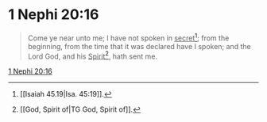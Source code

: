 # 1 Nephi 20:16

> Come ye near unto me; I have not spoken in <u>secret</u>[^a]; from the beginning, from the time that it was declared have I spoken; and the Lord God, and his <u>Spirit</u>[^b], hath sent me.

[1 Nephi 20:16](https://www.churchofjesuschrist.org/study/scriptures/bofm/1-ne/20?lang=eng&id=p16#p16)


[^a]: [[Isaiah 45.19|Isa. 45:19]].  
[^b]: [[God, Spirit of|TG God, Spirit of]].  
